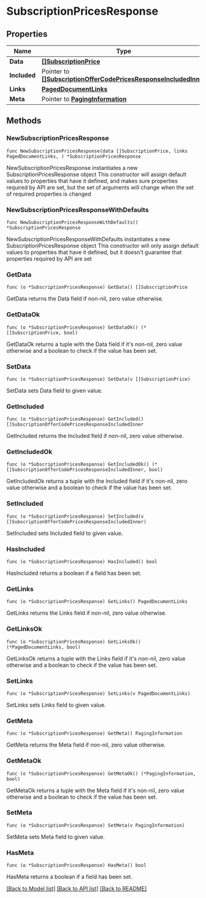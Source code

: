 # SubscriptionPricesResponse

## Properties

Name | Type | Description | Notes
------------ | ------------- | ------------- | -------------
**Data** | [**[]SubscriptionPrice**](SubscriptionPrice.md) |  | 
**Included** | Pointer to [**[]SubscriptionOfferCodePricesResponseIncludedInner**](SubscriptionOfferCodePricesResponseIncludedInner.md) |  | [optional] 
**Links** | [**PagedDocumentLinks**](PagedDocumentLinks.md) |  | 
**Meta** | Pointer to [**PagingInformation**](PagingInformation.md) |  | [optional] 

## Methods

### NewSubscriptionPricesResponse

`func NewSubscriptionPricesResponse(data []SubscriptionPrice, links PagedDocumentLinks, ) *SubscriptionPricesResponse`

NewSubscriptionPricesResponse instantiates a new SubscriptionPricesResponse object
This constructor will assign default values to properties that have it defined,
and makes sure properties required by API are set, but the set of arguments
will change when the set of required properties is changed

### NewSubscriptionPricesResponseWithDefaults

`func NewSubscriptionPricesResponseWithDefaults() *SubscriptionPricesResponse`

NewSubscriptionPricesResponseWithDefaults instantiates a new SubscriptionPricesResponse object
This constructor will only assign default values to properties that have it defined,
but it doesn't guarantee that properties required by API are set

### GetData

`func (o *SubscriptionPricesResponse) GetData() []SubscriptionPrice`

GetData returns the Data field if non-nil, zero value otherwise.

### GetDataOk

`func (o *SubscriptionPricesResponse) GetDataOk() (*[]SubscriptionPrice, bool)`

GetDataOk returns a tuple with the Data field if it's non-nil, zero value otherwise
and a boolean to check if the value has been set.

### SetData

`func (o *SubscriptionPricesResponse) SetData(v []SubscriptionPrice)`

SetData sets Data field to given value.


### GetIncluded

`func (o *SubscriptionPricesResponse) GetIncluded() []SubscriptionOfferCodePricesResponseIncludedInner`

GetIncluded returns the Included field if non-nil, zero value otherwise.

### GetIncludedOk

`func (o *SubscriptionPricesResponse) GetIncludedOk() (*[]SubscriptionOfferCodePricesResponseIncludedInner, bool)`

GetIncludedOk returns a tuple with the Included field if it's non-nil, zero value otherwise
and a boolean to check if the value has been set.

### SetIncluded

`func (o *SubscriptionPricesResponse) SetIncluded(v []SubscriptionOfferCodePricesResponseIncludedInner)`

SetIncluded sets Included field to given value.

### HasIncluded

`func (o *SubscriptionPricesResponse) HasIncluded() bool`

HasIncluded returns a boolean if a field has been set.

### GetLinks

`func (o *SubscriptionPricesResponse) GetLinks() PagedDocumentLinks`

GetLinks returns the Links field if non-nil, zero value otherwise.

### GetLinksOk

`func (o *SubscriptionPricesResponse) GetLinksOk() (*PagedDocumentLinks, bool)`

GetLinksOk returns a tuple with the Links field if it's non-nil, zero value otherwise
and a boolean to check if the value has been set.

### SetLinks

`func (o *SubscriptionPricesResponse) SetLinks(v PagedDocumentLinks)`

SetLinks sets Links field to given value.


### GetMeta

`func (o *SubscriptionPricesResponse) GetMeta() PagingInformation`

GetMeta returns the Meta field if non-nil, zero value otherwise.

### GetMetaOk

`func (o *SubscriptionPricesResponse) GetMetaOk() (*PagingInformation, bool)`

GetMetaOk returns a tuple with the Meta field if it's non-nil, zero value otherwise
and a boolean to check if the value has been set.

### SetMeta

`func (o *SubscriptionPricesResponse) SetMeta(v PagingInformation)`

SetMeta sets Meta field to given value.

### HasMeta

`func (o *SubscriptionPricesResponse) HasMeta() bool`

HasMeta returns a boolean if a field has been set.


[[Back to Model list]](../README.md#documentation-for-models) [[Back to API list]](../README.md#documentation-for-api-endpoints) [[Back to README]](../README.md)


